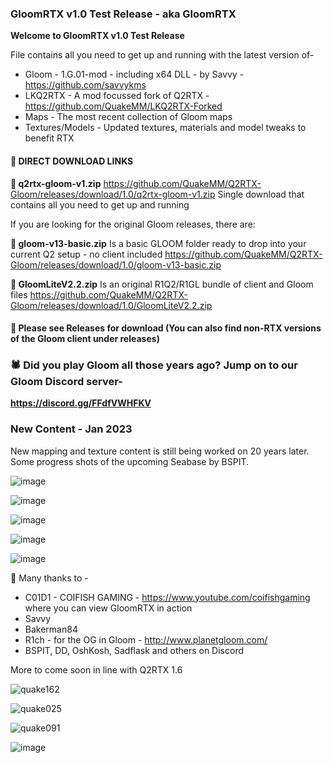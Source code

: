 ### GloomRTX v1.0 Test Release - aka GloomRTX

**Welcome to GloomRTX v1.0 Test Release**

File contains all you need to get up and running with the latest version of-
* Gloom - 1.G.01-mod  - including x64 DLL - by Savvy - https://github.com/savvykms
* LKQ2RTX - A mod focussed fork of Q2RTX  -  https://github.com/QuakeMM/LKQ2RTX-Forked
* Maps - The most recent collection of Gloom maps
* Textures/Models -  Updated textures, materials and model tweaks to benefit RTX

#### 💾  DIRECT DOWNLOAD LINKS

**💾 q2rtx-gloom-v1.zip**
https://github.com/QuakeMM/Q2RTX-Gloom/releases/download/1.0/q2rtx-gloom-v1.zip
Single download that contains all you need to get up and running

If you are looking for the original Gloom releases, there are:

**💾 gloom-v13-basic.zip**
Is a basic GLOOM folder ready to drop into your current Q2 setup - no client included
https://github.com/QuakeMM/Q2RTX-Gloom/releases/download/1.0/gloom-v13-basic.zip

**💾 GloomLiteV2.2.zip**
Is an original R1Q2/R1GL bundle of client and Gloom files
https://github.com/QuakeMM/Q2RTX-Gloom/releases/download/1.0/GloomLiteV2.2.zip

#### 💾  Please see Releases for download (You can also find non-RTX versions of the Gloom client under releases)

### 🕷️  Did you play Gloom all those years ago? Jump on to our Gloom Discord server- 
**https://discord.gg/FFdfVWHFKV**

### New Content - Jan 2023
New mapping and texture content is still being worked on 20 years later.
Some progress shots of the upcoming Seabase by BSPIT.

![image](https://user-images.githubusercontent.com/74773831/213741836-23161c47-57fd-4004-822b-52fc81b0c4b8.png)

![image](https://user-images.githubusercontent.com/74773831/213741896-3b8608e8-810b-419a-ab90-7cf43eadbca3.png)

![image](https://user-images.githubusercontent.com/74773831/213741962-c23a6d36-fc86-4ed2-9416-70fda40d5d3a.png)

![image](https://user-images.githubusercontent.com/74773831/213742087-6aa4cf75-2dd2-4787-82f7-351c1b08e783.png)

![image](https://user-images.githubusercontent.com/74773831/213742249-ac1bbee8-9f0a-4e6f-ac14-b535aa624b87.png)




👋  Many thanks to - 
* C01D1 - COIFISH GAMING  - https://www.youtube.com/coifishgaming where you can view GloomRTX in action
* Savvy
* Bakerman84
* R1ch - for the OG in Gloom - http://www.planetgloom.com/
* BSPIT, DD, OshKosh, Sadflask and others on Discord

More to come soon in line with Q2RTX 1.6


![quake162](https://user-images.githubusercontent.com/74773831/185340900-5b19b6e7-be81-4a32-968c-9c6e922aca61.jpg)

![quake025](https://user-images.githubusercontent.com/74773831/185341464-8ed4a6c1-ffce-43cf-a6e1-445646358996.jpg)

![quake091](https://user-images.githubusercontent.com/74773831/185341569-8067fe8a-373e-4e98-b4b0-9c33369e77ee.jpg)

![image](https://user-images.githubusercontent.com/74773831/188766643-33cb41bb-368d-4405-952e-8f9102649214.png)
